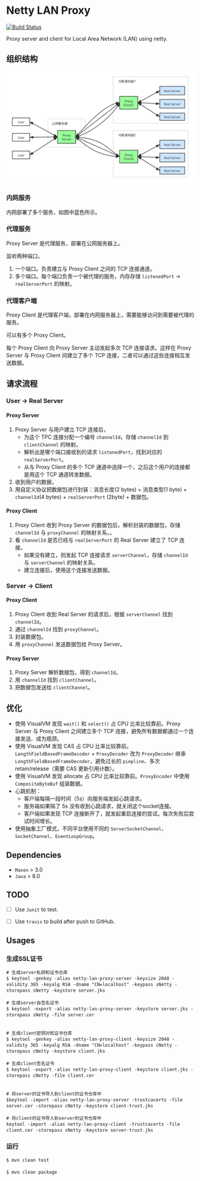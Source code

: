 # Netty LAN Proxy

[![Build Status](https://travis-ci.org/ZiheLiu/JavaMavenTeamplate.svg?branch=master)](https://travis-ci.org/ZiheLiu/JavaMavenTeamplate)

Proxy server and client for Local Area Network (LAN) using netty.

## 组织结构

![overflow](./overflow.svg)

### 内网服务

内网部署了多个服务，如图中蓝色所示。

### 代理服务

Proxy Server 是代理服务，部署在公网服务器上。

监听两种端口。

1. 一个端口。负责建立与 Proxy Client 之间的 TCP 连接通道。
2. 多个端口。每个端口负责一个被代理的服务，内存存储 `listenedPort` -> `realServerPort` 的映射。

### 代理客户端

Proxy Client 是代理客户端，部署在内网服务器上，需要能够访问到需要被代理的服务。

可以有多个 Proxy Client。

每个 Proxy Client 向 Proxy Server 主动发起多次 TCP 连接请求。这样在 Proxy Server 与 Proxy Client 间建立了多个 TCP 连接，二者可以通过这些连接相互发送数据。

## 请求流程

### User -> Real Server

#### Proxy Server

1. Proxy Server 与用户建立 TCP 连接后，
   - 为这个 TPC 连接分配一个编号 `channelId`，存储 `channelId` 到 `clientChannel` 的映射。
   - 解析出是哪个端口接收到的请求 `listenedPort`，找到对应的 `realServerPort`。
   - 从与 Proxy Client 的多个 TCP 通道中选择一个，之后这个用户的连接都是用这个 TCP 通道转发数据。
2. 收到用户的数据，
3. 用自定义协议把数据包进行封装：消息长度(2 bytes) + 消息类型(1 byte) + `channelId`(4 bytes) + `realServerPort` (2byte) + 数据包。

#### Proxy Client

1. Proxy Client 收到 Proxy Server 的数据包后，解析封装的数据包，存储 `channelId` 与 `proxyChannel` 的映射关系。。
2. 看 `channelId` 是否已经与 `realServerPort` 的 Real Server 建立了 TCP 连接。
   - 如果没有建立，则发起 TCP 连接请求 `serverChannel`，存储 `channelId` 与 `serverChannel` 的映射关系。
   - 建立连接后，使用这个连接发送数据。

### Server -> Client

#### Proxy Client

1. Proxy Client 收到 Real Server 的请求后，根据 `serverChannel` 找到 `channelId`。
2. 通过 `channelId` 找到 `proxyChannel`。
3. 封装数据包。
4. 用 `proxyChannel` 发送数据包给 Proxy Server。

#### Proxy Server

1. Proxy Server 解析数据包，得到 `channelId`。
2. 用 `channelId` 找到 `clientChannel`。
3. 把数据包发送给 `clientChannel`。

## 优化

- 使用 VisualVM 发现 `wait()` 和 `select()` 占 CPU 比率比较靠前。Proxy Server 与 Proxy Client 之间建立多个 TCP 连接，避免所有数据都通过一个连接发送、成为瓶颈。
- 使用 VisualVM 发现 CAS 占 CPU 比率比较靠前。`LengthFieldBasedFrameDecoder` + `ProxyDecoder` 改为 `ProxyDecoder` 继承 `LengthFieldBasedFrameDecoder`，避免过长的 `piepline`、多次 retain/release（需要 CAS 更新引用计数）。
- 使用 VisualVM 发现 allocate 占 CPU 比率比较靠前。`ProxyEncoder` 中使用 `CompositeByteBuf` 组装数据。
- 心跳机制：
  - 客户端每隔一段时间（5s）向服务端发起心跳请求。
  - 服务端如果隔了 5s 没有收到心跳请求，就关闭这个socket连接。
  - 客户端如果发现 TCP 连接断开了，就发起重启连接的尝试。每次失败后尝试时间增长。
- 使用抽象工厂模式，不同平台使用不同的 `ServerSocketChannel`、`SocketChannel`、`EventLoopGroup`。

## Dependencies

- `Maven` > 3.0
- `Java` > 8.0


## TODO

- [ ] Use `Junit` to test.
- [ ] Use `travis` to build after push to GitHub.


## Usages

### 生成SSL证书

```shell
# 生成server私钥和证书仓库
$ keytool -genkey -alias netty-lan-proxy-server -keysize 2048 -validity 365 -keyalg RSA -dname "CN=localhost" -keypass sNetty -storepass sNetty -keystore server.jks

# 生成server自签名证书
$ keytool -export -alias netty-lan-proxy-server -keystore server.jks -storepass sNetty -file server.cer


# 生成client密钥对和证书仓库
$ keytool -genkey -alias netty-lan-proxy-client -keysize 2048 -validity 365 -keyalg RSA -dname "CN=localhost" -keypass cNetty -storepass cNetty -keystore client.jks

# 生成client签名证书
$ keytool -export -alias netty-lan-proxy-client -keystore client.jks -storepass cNetty -file client.cer


# 将server的证书导入到client的证书仓库中
$keytool -import -alias netty-lan-proxy-server -trustcacerts -file server.cer -storepass cNetty -keystore client-trust.jks

# 将client的证书导入到server的证书仓库中
keytool -import -alias netty-lan-proxy-client -trustcacerts -file client.cer -storepass sNetty -keystore server-trust.jks  
```

### 运行
```shell
$ mvn clean test

$ mvn clean package
```
